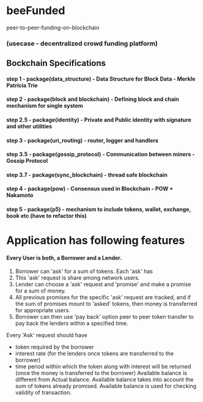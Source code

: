 # beeFunded
peer-to-peer-funding-on-blockchain
### (usecase - decentralized crowd funding platform)

## Bockchain Specifications
#### step 1 - package(data_structure) - Data Structure for Block Data - Merkle Patricia Trie
#### step 2 - package(block and blockchain) - Defining block and chain mechanism for single system
#### step 2.5 - package(identity) - Private and Public identity with signature and other utilities
#### step 3 - package(uri_routing) - router, logger and handlers
#### step 3.5 - package(gossip_protocol) - Communication between miners - Gossip Protocol
#### step 3.7 - package(sync_blockchain) - thread safe blockchain
#### step 4 - package(pow) - Consensus used in Blockchain - POW + Nakamoto
#### step 5 - package(p5) - mechanism to include tokens, wallet, exchange, book etc (have to refactor this)


# Application has following features
#### Every User is both, a Borrower and a Lender.
1. Borrower can 'ask' for a sum of tokens. Each 'ask' has
2. This 'ask' request is share among network users.
3. Lender can choose a 'ask' request and 'promise' and make a promise for a sum of money.
4. All previous promises for the specific 'ask' request are tracked, and if the sum of promises mount to 'asked' tokens, then money is transferred for appropriate users.
5. Borrower can then use 'pay back' option peer to peer token transfer to pay back the lenders within a specified time.

Every 'Ask' request should have
- token required by the borrower
- interest rate (for the lenders once tokens are transferred to the borrower)
- time period within which the token along with interest will be returned (once the money is transferred to the borrower)
Available balance is different from Actual balance. Available balance takes into account the sum of tokens already promised.
Available balance is used for checking validity of transaction.

